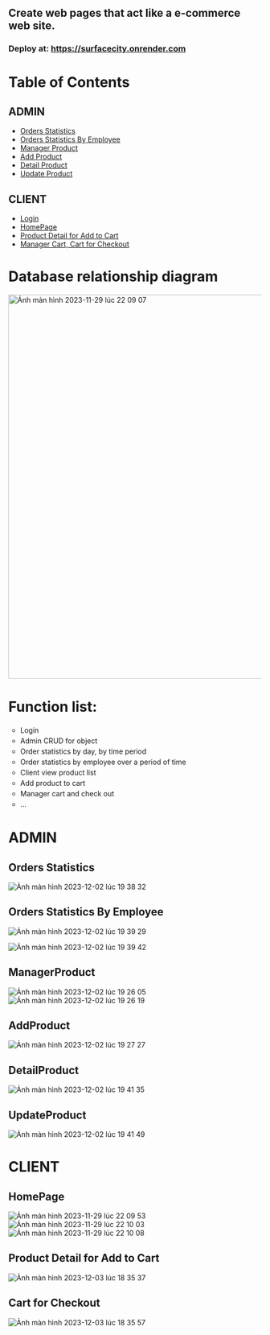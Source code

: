 ## Create web pages that act like a e-commerce web site.
### Deploy at: https://surfacecity.onrender.com

# Table of Contents
## ADMIN
- [Orders Statistics](#orders-statistics)
- [Orders Statistics By Employee](#orders-statistics-by-employee)
- [Manager Product](#managerproduct)
- [Add Product](#addproduct)
- [Detail Product](#detailproduct)
- [Update Product](#updateproduct)

## CLIENT
- [Login](#)
- [HomePage](#homepage)
- [Product Detail for Add to Cart](#product-detail-for-add-to-cart)
- [Manager Cart, Cart for Checkout](#cart-for-checkout)

# Database relationship diagram
<img width="763" alt="Ảnh màn hình 2023-11-29 lúc 22 09 07" src="https://github.com/tranquanghuy-09/WWW-JAVA-Week7/assets/107989088/0912b46c-0729-4700-bb54-78f154e0ca40">


# Function list:
<ul style="list-style-type:circle; text-align: justify; line-height: 1.5;">
        <li>Login</li>
        <li>Admin CRUD for object</li>
        <li>Order statistics by day, by time period</li>
        <li>Order statistics by employee over a period of time</li>
        <li>Client view product list</li>
        <li>Add product to cart</li>
        <li>Manager cart and check out</li>
        <li>...</li>
    </ul>

# ADMIN
## Orders Statistics
![Ảnh màn hình 2023-12-02 lúc 19 38 32](https://github.com/tranquanghuy-09/WWW-JAVA-Week7/assets/107989088/b792ea63-6788-4703-be97-1f0ed3d68840)

## Orders Statistics By Employee
![Ảnh màn hình 2023-12-02 lúc 19 39 29](https://github.com/tranquanghuy-09/WWW-JAVA-Week7/assets/107989088/a84f24dd-7af7-4e93-a23f-9a3bbca588a0)

![Ảnh màn hình 2023-12-02 lúc 19 39 42](https://github.com/tranquanghuy-09/WWW-JAVA-Week7/assets/107989088/960a6427-a535-496a-ab47-17cf34413e8f)


## ManagerProduct
![Ảnh màn hình 2023-12-02 lúc 19 26 05](https://github.com/tranquanghuy-09/WWW-JAVA-Week7/assets/107989088/49453d26-73ec-4c8f-bac1-70dc953e47aa)
![Ảnh màn hình 2023-12-02 lúc 19 26 19](https://github.com/tranquanghuy-09/WWW-JAVA-Week7/assets/107989088/2a0258ce-7947-4c6c-84f1-c1968b8fc522)

## AddProduct
![Ảnh màn hình 2023-12-02 lúc 19 27 27](https://github.com/tranquanghuy-09/WWW-JAVA-Week7/assets/107989088/243f6197-768c-4937-bb00-388d1376e46f)
## DetailProduct
![Ảnh màn hình 2023-12-02 lúc 19 41 35](https://github.com/tranquanghuy-09/WWW-JAVA-Week7/assets/107989088/328c3d56-b096-4eb3-b2a1-95e26521b2cb)
## UpdateProduct
![Ảnh màn hình 2023-12-02 lúc 19 41 49](https://github.com/tranquanghuy-09/WWW-JAVA-Week7/assets/107989088/8c139207-f9fa-4910-af03-0c343a1a8c36)

# CLIENT
## HomePage
![Ảnh màn hình 2023-11-29 lúc 22 09 53](https://github.com/tranquanghuy-09/WWW-JAVA-Week7/assets/107989088/a3168e5b-af8e-4905-9cba-a07a95e7aa39)
![Ảnh màn hình 2023-11-29 lúc 22 10 03](https://github.com/tranquanghuy-09/WWW-JAVA-Week7/assets/107989088/6764fecb-b4e5-40d8-933c-065e5110c3b2)
![Ảnh màn hình 2023-11-29 lúc 22 10 08](https://github.com/tranquanghuy-09/WWW-JAVA-Week7/assets/107989088/d474ca3b-59c6-4880-b18d-36bb2906ceaa)

## Product Detail for Add to Cart
![Ảnh màn hình 2023-12-03 lúc 18 35 37](https://github.com/tranquanghuy-09/WWW-JAVA-Week7-8-9/assets/107989088/6dbe1a93-a936-4965-9af6-731d98e847c1)

## Cart for Checkout
![Ảnh màn hình 2023-12-03 lúc 18 35 57](https://github.com/tranquanghuy-09/WWW-JAVA-Week7-8-9/assets/107989088/06436ba1-d8fb-4b83-b8a3-70dbecb0626c)



